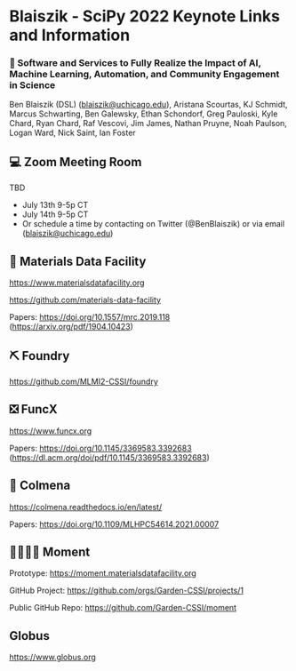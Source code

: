 # Blaiszik - SciPy 2022 Keynote Links and Information

###  🚀 Software and Services to Fully Realize the Impact of AI, Machine Learning, Automation, and Community Engagement in Science

Ben Blaiszik (DSL) (blaiszik@uchicago.edu), Aristana Scourtas, KJ Schmidt, Marcus Schwarting, Ben Galewsky, Ethan Schondorf, Greg Pauloski, Kyle Chard, Ryan Chard, Raf Vescovi, Jim James, Nathan Pruyne, Noah Paulson, Logan Ward, Nick Saint, Ian Foster


##  💻 Zoom Meeting Room
TBD

* July 13th 9-5p CT
* July 14th 9-5p CT
* Or schedule a time by contacting on Twitter (@BenBlaiszik) or via email (blaiszik@uchicago.edu)

## 🤖 Materials Data Facility
https://www.materialsdatafacility.org

https://github.com/materials-data-facility

Papers: https://doi.org/10.1557/mrc.2019.118 (https://arxiv.org/pdf/1904.10423)

## ⛏️ Foundry
https://github.com/MLMI2-CSSI/foundry

## ❎ FuncX
https://www.funcx.org

Papers: https://doi.org/10.1145/3369583.3392683 (https://dl.acm.org/doi/pdf/10.1145/3369583.3392683)

## 🐝 Colmena
https://colmena.readthedocs.io/en/latest/

Papers: https://doi.org/10.1109/MLHPC54614.2021.00007 

## 🧑‍🎓🧑‍🔬 Moment
Prototype: https://moment.materialsdatafacility.org

GitHub Project: https://github.com/orgs/Garden-CSSI/projects/1

Public GitHub Repo: https://github.com/Garden-CSSI/moment

## Globus
https://www.globus.org

